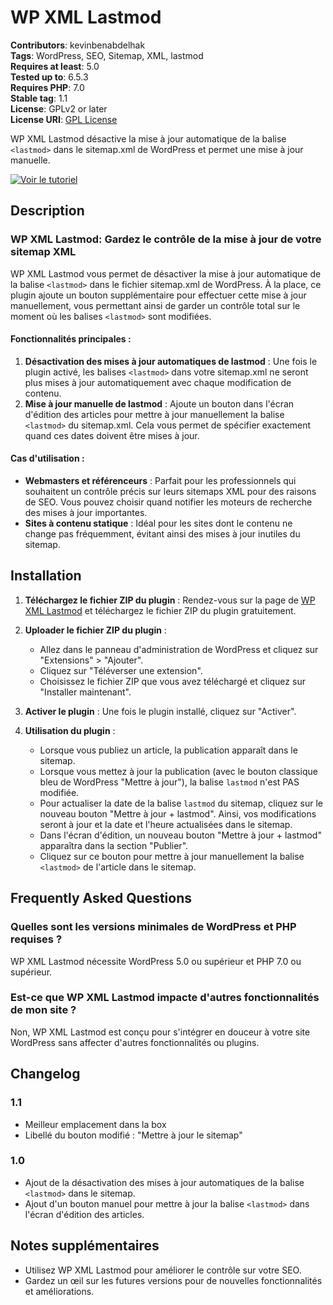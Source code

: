 # WP XML Lastmod

**Contributors**: kevinbenabdelhak  
**Tags**: WordPress, SEO, Sitemap, XML, lastmod  
**Requires at least**: 5.0  
**Tested up to**: 6.5.3  
**Requires PHP**: 7.0  
**Stable tag**: 1.1    
**License**: GPLv2 or later  
**License URI**: [GPL License](https://www.gnu.org/licenses/gpl-2.0.html)

WP XML Lastmod désactive la mise à jour automatique de la balise `<lastmod>` dans le sitemap.xml de WordPress et permet une mise à jour manuelle.

[![Voir le tutoriel](https://img.youtube.com/vi/Rs5mogA_mZo/maxresdefault.jpg)](https://www.youtube.com/watch?v=Rs5mogA_mZo)

## Description

### WP XML Lastmod: Gardez le contrôle de la mise à jour de votre sitemap XML

WP XML Lastmod vous permet de désactiver la mise à jour automatique de la balise `<lastmod>` dans le fichier sitemap.xml de WordPress. À la place, ce plugin ajoute un bouton supplémentaire pour effectuer cette mise à jour manuellement, vous permettant ainsi de garder un contrôle total sur le moment où les balises `<lastmod>` sont modifiées.

#### Fonctionnalités principales :

1. **Désactivation des mises à jour automatiques de lastmod** : Une fois le plugin activé, les balises `<lastmod>` dans votre sitemap.xml ne seront plus mises à jour automatiquement avec chaque modification de contenu.
2. **Mise à jour manuelle de lastmod** : Ajoute un bouton dans l'écran d'édition des articles pour mettre à jour manuellement la balise `<lastmod>` du sitemap.xml. Cela vous permet de spécifier exactement quand ces dates doivent être mises à jour.

#### Cas d'utilisation :

- **Webmasters et référenceurs** : Parfait pour les professionnels qui souhaitent un contrôle précis sur leurs sitemaps XML pour des raisons de SEO. Vous pouvez choisir quand notifier les moteurs de recherche des mises à jour importantes.
- **Sites à contenu statique** : Idéal pour les sites dont le contenu ne change pas fréquemment, évitant ainsi des mises à jour inutiles du sitemap.

## Installation

1. **Téléchargez le fichier ZIP du plugin** :
   Rendez-vous sur la page de [WP XML Lastmod](https://kevin-benabdelhak.fr/plugins/wp-xml-lastmod/) et téléchargez le fichier ZIP du plugin gratuitement.

2. **Uploader le fichier ZIP du plugin** :
   - Allez dans le panneau d'administration de WordPress et cliquez sur "Extensions" > "Ajouter".
   - Cliquez sur "Téléverser une extension".
   - Choisissez le fichier ZIP que vous avez téléchargé et cliquez sur "Installer maintenant".

3. **Activer le plugin** :
   Une fois le plugin installé, cliquez sur "Activer".

4. **Utilisation du plugin** :
   - Lorsque vous publiez un article, la publication apparaît dans le sitemap.
   - Lorsque vous mettez à jour la publication (avec le bouton classique bleu de WordPress "Mettre à jour"), la balise `lastmod` n'est PAS modifiée.
   - Pour actualiser la date de la balise `lastmod` du sitemap, cliquez sur le nouveau bouton "Mettre à jour + lastmod". Ainsi, vos modifications seront à jour et la date et l'heure actualisées dans le sitemap.
   - Dans l'écran d'édition, un nouveau bouton "Mettre à jour + lastmod" apparaîtra dans la section "Publier". 
   - Cliquez sur ce bouton pour mettre à jour manuellement la balise `<lastmod>` de l'article dans le sitemap.

## Frequently Asked Questions

### Quelles sont les versions minimales de WordPress et PHP requises ?

WP XML Lastmod nécessite WordPress 5.0 ou supérieur et PHP 7.0 ou supérieur.

### Est-ce que WP XML Lastmod impacte d'autres fonctionnalités de mon site ?

Non, WP XML Lastmod est conçu pour s'intégrer en douceur à votre site WordPress sans affecter d'autres fonctionnalités ou plugins.

## Changelog

### 1.1 
* Meilleur emplacement dans la box
* Libellé du bouton modifié : "Mettre à jour le sitemap"

### 1.0
* Ajout de la désactivation des mises à jour automatiques de la balise `<lastmod>` dans le sitemap.
* Ajout d'un bouton manuel pour mettre à jour la balise `<lastmod>` dans l'écran d'édition des articles.

## Notes supplémentaires

* Utilisez WP XML Lastmod pour améliorer le contrôle sur votre SEO.
* Gardez un œil sur les futures versions pour de nouvelles fonctionnalités et améliorations.
